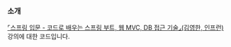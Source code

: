 ### 소개
[⌜스프링 입문 - 코드로 배우는 스프링 부트, 웹 MVC, DB 접근 기술⌟(김영한, 인프런)](https://www.inflearn.com/course/%EC%8A%A4%ED%94%84%EB%A7%81-%EC%9E%85%EB%AC%B8-%EC%8A%A4%ED%94%84%EB%A7%81%EB%B6%80%ED%8A%B8) 강의에 대한 코드입니다. 
